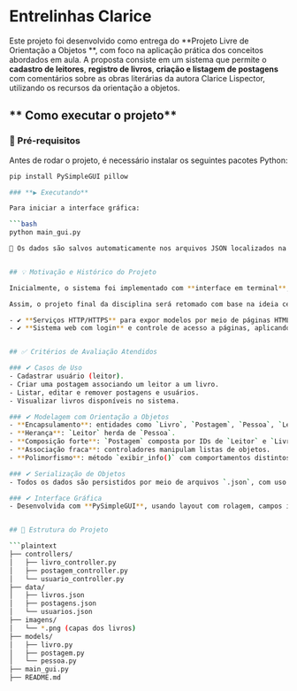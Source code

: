 # Entrelinhas Clarice

Este projeto foi desenvolvido como entrega do **Projeto Livre de Orientação a Objetos **, com foco na aplicação prática dos conceitos abordados em aula. A proposta consiste em um sistema que permite o **cadastro de leitores**, **registro de livros**, **criação e listagem de postagens** com comentários sobre as obras literárias da autora Clarice Lispector, utilizando os recursos da orientação a objetos.


## ** Como executar o projeto**

### **🔧 Pré-requisitos**

Antes de rodar o projeto, é necessário instalar os seguintes pacotes Python:

```bash
pip install PySimpleGUI pillow

### **▶️ Executando**

Para iniciar a interface gráfica:

```bash
python main_gui.py

💾 Os dados são salvos automaticamente nos arquivos JSON localizados na pasta data/.


## 💡 Motivação e Histórico do Projeto

Inicialmente, o sistema foi implementado com **interface em terminal**, mas evoluiu para utilizar uma interface gráfica com **PySimpleGUI**. No entanto, o PySimpleGUI deixou de oferecer, recentemente, **licenças para hobbyistas**, tornando seu uso gratuito disponível apenas por **30 dias após a instalação**.

Assim, o projeto final da disciplina será retomado com base na ideia central do "Entrelinhas Clarice", **sem uso de GUI**, utilizando:

- ✔ **Serviços HTTP/HTTPS** para expor modelos por meio de páginas HTML/CSS/JS.
- ✔ **Sistema web com login** e controle de acesso a páginas, aplicando os conhecimentos adquiridos na **macrotarefa proposta pelo professor**.


## ✅ Critérios de Avaliação Atendidos

### ✔ Casos de Uso
- Cadastrar usuário (leitor).
- Criar uma postagem associando um leitor a um livro.
- Listar, editar e remover postagens e usuários.
- Visualizar livros disponíveis no sistema.

### ✔ Modelagem com Orientação a Objetos
- **Encapsulamento**: entidades como `Livro`, `Postagem`, `Pessoa`, `Leitor`.
- **Herança**: `Leitor` herda de `Pessoa`.
- **Composição forte**: `Postagem` composta por IDs de `Leitor` e `Livro`.
- **Associação fraca**: controladores manipulam listas de objetos.
- **Polimorfismo**: método `exibir_info()` com comportamentos distintos.

### ✔ Serialização de Objetos
- Todos os dados são persistidos por meio de arquivos `.json`, com uso de métodos `to_dict()` e `from_dict()`.

### ✔ Interface Gráfica
- Desenvolvida com **PySimpleGUI**, usando layout com rolagem, campos interativos e separação de janelas por funcionalidade.


## 📁 Estrutura do Projeto

```plaintext
├── controllers/
│   ├── livro_controller.py
│   ├── postagem_controller.py
│   └── usuario_controller.py
├── data/
│   ├── livros.json
│   ├── postagens.json
│   └── usuarios.json
├── imagens/
│   └── *.png (capas dos livros)
├── models/
│   ├── livro.py
│   ├── postagem.py
│   └── pessoa.py
├── main_gui.py
├── README.md